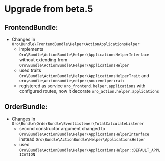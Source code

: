 Upgrade from beta.5
===================

FrontendBundle:
---------------
- Changes in `Oro\Bundle\FrontendBundle\Helper\ActionApplicationsHelper`
    - implements `Oro\Bundle\ActionBundle\Helper\ApplicationsHelperInterface` without extending from `Oro\Bundle\ActionBundle\Helper\ApplicationsHelper`
    - used traits `Oro\Bundle\ActionBundle\Helper\ApplicationsHelperTrait` and `Oro\Bundle\ActionBundle\Helper\RouteHelperTrait`
    - registered as service `oro_frontend.helper.applications` with configured routes, now it decorate `oro_action.helper.applications`
    
OrderBundle:
------------
- Changes in `Oro\Bundle\OrderBundle\EventListener\TotalCalculateListener`
    - second constructor argument changed to `Oro\Bundle\ActionBundle\Helper\ApplicationsHelperInterface` instead `Oro\Bundle\ActionBundle\Helper\ApplicationsHelper`
    - used `Oro\Bundle\ActionBundle\Helper\ApplicationsHelper::DEFAULT_APPLICATION`
